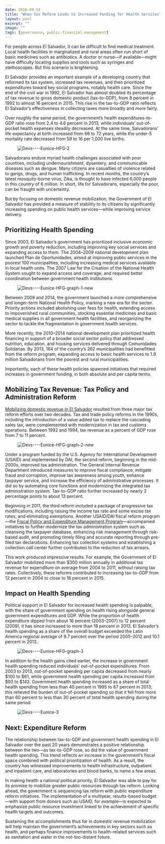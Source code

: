 ```yaml
---
date: 2016-04-14
title: "When Tax Reform Leads to Increased Funding for Health Services"
layout: post
excerpt: ""
image: ""
tags: [governance, public-financial-management]
---
```

<p>For people across El Salvador, it can be difficult to find medical treatment. Local health facilities in marginalized and rural areas often run short of basic medicines such as antibiotics. A doctor or nurse—if available—might have difficulty locating supplies and tools such as syringes and stethoscopes. But this scenario is brightening.</p><p>El Salvador provides an important example of a developing country that reformed its tax system, increased tax revenues, and then prioritized expenditures toward key social programs, notably health care. Since the end of the civil war in 1992, El Salvador has almost doubled its percentage of tax revenue to gross domestic product (tax-to-GDP), from 8 percent in 1992 to almost 16 percent in 2015. This rise in the tax-to-GDP ratio reflects El Salvador’s effectiveness in collecting taxes more broadly and more fairly.</p><p>Over roughly the same period, the government’s health expenditures-to-GDP ratio rose from 2.4 to 4.6 percent in 2013, while individuals’ out-of-pocket health expenses steadily decreased. At the same time, Salvadorans’ life expectancy at birth increased from 66 to 72 years, while the under-5 mortality rate decreased from 59 to 16 per 1,000 live births.</p><figure class="kg-card kg-image-card"><img src="https://pubs.ghost.io/uploads/Devs----Eunice-HFG-2.jpg" class="kg-image" alt="Devs----Eunice-HFG-2" loading="lazy" title="Inside a public health clinic in El Salvador."></figure><p>Salvadorans endure myriad health challenges associated with poor countries, including undernourishment, dysentery, and communicable diseases such as dengue. Many citizens are casualties of violence related to gangs, drugs, and human trafficking. In recent months, the country’s latest mosquito-borne virus, Zika, is thought to have infected 6,000 people in this country of 6 million. In short, life for Salvadorans, especially the poor, can be fraught with uncertainty.</p><p>But by focusing on domestic revenue mobilization, the Government of El Salvador has provided a measure of stability to its citizens by significantly increasing spending on public health services—while improving service delivery.</p><h2 id="prioritizing-health-spending">Prioritizing Health Spending</h2><p>Since 2003, El Salvador’s government has prioritized inclusive economic growth and poverty reduction, including improving key social services and expanding access to them. The 2004–2009 national development plan launched Plan de Oportunidades, aimed at improving public services in the poorest 100 municipalities, including increasing medical services available in local health units. The 2007 Law for the Creation of the National Health System sought to expand access and coverage, and required better coordination between government health institutions.</p><figure class="kg-card kg-image-card"><img src="https://pubs.ghost.io/uploads/Devs----Eunice-HFG-graph-1-new.jpg" class="kg-image" alt="Devs----Eunice-HFG-graph-1-new" loading="lazy"></figure><p>Between 2009 and 2014, the government launched a more comprehensive and longer-term National Health Policy, marking a new era for the sector. Priority actions included abolishing user fees for health, extending access to impoverished rural communities, stocking essential medicines and basic medical supplies in all government health facilities, and reorganizing the sector to tackle the fragmentation in government health services.</p><p>More recently, the 2010–2014 national development plan prioritized health financing in support of a broader social sector policy that addressed nutrition, education, and housing services delivered through Comunidades Solidarias. By 2013, 164 of the country’s 262 municipalities had benefitted from the reform program, expanding access to basic health services to 1.9 million Salvadorans from the poorest and rural municipalities.</p><p>Importantly, each of these health policies spawned initiatives that required increases in government funding, in both absolute and per capita terms.</p><h2 id="mobilizing-tax-revenue-tax-policy-and-administration-reform">Mobilizing Tax Revenue: Tax Policy and Administration Reform</h2><p><a href="http://dai-global-developments.com/articles/long-term-fiscal-reform-takes-root-in-el-salvador-and-elsewhere/">Mobilizing domestic revenue in El Salvador</a> resulted from three major tax reform efforts over two decades. Tax and trade policy reforms in the 1990s, including the introduction of a value added tax to replace the cascading sales tax, were complemented with modernization in tax and customs operations. Between 1992 and 1994, tax revenue as a percent of GDP rose from 7 to 11 percent.</p><figure class="kg-card kg-image-card"><img src="https://pubs.ghost.io/uploads/Devs----Eunice-HFG-graph-2-new.jpg" class="kg-image" alt="Devs----Eunice-HFG-graph-2-new" loading="lazy"></figure><p>Under a program funded by the U.S. Agency for International Development (USAID) and implemented by DAI, the second reform, beginning in the mid-2000s, improved tax administration. The General Internal Revenue Department introduced measures to improve fiscal compliance, mitigate fraud and corruption, improve tax awareness among youth, enhance taxpayer service, and increase the efficiency of administrative processes. It did so by automating core functions and modernizing the integrated tax administration system. Tax-to-GDP ratio further increased by nearly 2 percentage points to about 13 percent.</p><p>Beginning in 2011, the third reform included a package of progressive tax modifications, including raising the income tax rate and some excise tax rates, and eliminating exemptions. Another USAID/DAI fiscal reform program—the <a href="http://dai.com/our-work/projects/el-salvador%E2%80%94fiscal-policy-and-expenditure-management-program-fpemp">Fiscal Policy and Expenditure Management Program</a>—accompanied initiatives to further modernize the tax administration system such as cleansing the taxpayer database, enhancing risk management through risk-based audit, and promoting timely filing and accurate reporting through pre-filed tax declarations. Enhancing tax collection systems and establishing a collection call center further contributed to the reduction of tax arrears.</p><p>This work produced impressive results. For example, the Government of El Salvador mobilized more than $300 million annually in additional tax revenue for expenditure on average from 2004 to 2011, without raising tax rates. Collectively, these reforms contributed to increasing tax-to-GDP from 12 percent in 2004 to close to 16 percent in 2015.</p><h2 id="impact-on-health-spending">Impact on Health Spending</h2><p>Political support in El Salvador for increased health spending is palpable, with the share of government spending on health rising alongside general government expenditures and GDP. While the proportion of health expenditure dipped from about 16 percent (2003–2007) to 12 percent (2009), it has since increased to more than 18 percent in 2013. El Salvador’s health spending as a share of the overall budget exceeded the Latin America regional average of 9.7 percent over the period 2005–2012 and 10.1 percent in 2013.</p><figure class="kg-card kg-image-card"><img src="https://pubs.ghost.io/uploads/Devs----Eunice-HFG-graph-3.jpg" class="kg-image" alt="Devs----Eunice-HFG-graph-3" loading="lazy"></figure><p>In addition to the health gains cited earlier, the increase in government health spending reduced individuals’ out-of-pocket expenditures. From 2003 to 2013, out-of-pocket spending per capita decreased from nearly $100 to $61, while government health spending per capita increased from $93 to $142. Government health spending increased as a share of total health spending from less than 40 percent in 1995 to 67 percent in 2013; this relieved the burden of out-of-pocket spending so that it fell from more than 60 percent to less than 30 percent of total health spending during the same period.</p><figure class="kg-card kg-image-card"><img src="https://pubs.ghost.io/uploads/Devs----Eunice-3.jpg" class="kg-image" alt="Devs----Eunice-3" loading="lazy" title="Launching systems for auditing and information technology in 2010 that would help boost the country’s tax revenues."></figure><h2 id="next-expenditure-reform">Next: Expenditure Reform</h2><p>The relationship between tax-to-GDP and government health spending in El Salvador over the past 20 years demonstrates a positive relationship between the two—as tax-to-GDP rose, so did the value of government health spending. This trend reflects an increase in the government’s fiscal space combined with political prioritization of health. As a result, the country has witnessed improvements to health infrastructure, outpatient and inpatient care, and laboratories and blood banks, to name a few areas.</p><p>In making health a national political priority, El Salvador was able to pay for its promise to mobilize greater public resources through tax reform. Looking ahead, the government is sequencing tax reform with public expenditure reform initiatives. The implementation of a multiyear, results-based budget—with support from donors such as USAID, for example—is expected to emphasize public resource investment linked to the achievement of specific health targets and outcomes.</p><p>Sustaining the accomplishments thus far in domestic revenue mobilization will help maintain the government’s achievements in key sectors such as health, and perhaps finance improvements to health-related services such as sanitation and water in the not-too-distant future.</p>
  